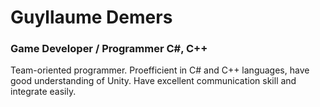 # Guyllaume Demers
### Game Developer / Programmer C#, C++

Team-oriented programmer. Proefficient in C# and C++ languages, have good understanding of Unity. Have excellent communication skill and integrate easily.
